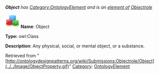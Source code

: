 ___Object__ has [Category:OntologyElement](../../Category/OntologyElement "Category:OntologyElement") and is an [element of](../../Property/ElementOf "Property:ElementOf") [Objectrole](../../Submissions/Objectrole "Submissions:Objectrole")_


  




[![Class](../../images/thumb/2/27/Class.gif/45px-Class.gif)](../../Image/Class.gif "Class")
__Name__: Object 


__Type:__ owl:Class 


__Description__: Any physical, social, or mental object, or a substance. 





Retrieved from "[http://ontologydesignpatterns.org/wiki/Submissions:Objectrole/Object](../../Image/ObjectProperty.gif)"
 [Category](http://ontologydesignpatterns.org/wiki/Special:Categories "Special:Categories"): [OntologyElement](../../Category/OntologyElement "Category:OntologyElement")